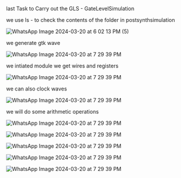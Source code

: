 last Task to Carry out the GLS - GateLevelSimulation

we use
ls - to check the contents of the folder in postsynthsimulation

![WhatsApp Image 2024-03-20 at 6 02 13 PM (5)](https://github.com/Aishwaryathub/aishwarya/assets/160737960/1f2874b4-c5fa-4dd0-8d43-9595f18d76ff)

we generate gtk wave

![WhatsApp Image 2024-03-20 at 7 29 39 PM](https://github.com/Aishwaryathub/aishwarya/assets/160737960/4940ba58-8fec-4f64-ac40-e6fbc8be13f6)

we intiated module we get wires and registers

![WhatsApp Image 2024-03-20 at 7 29 39 PM](https://github.com/Aishwaryathub/aishwarya/assets/160737960/6e8e8414-d5a0-4e9d-a779-53cb76917609)

we can also clock waves

![WhatsApp Image 2024-03-20 at 7 29 39 PM](https://github.com/Aishwaryathub/aishwarya/assets/160737960/493201d4-10ec-4dbb-8e90-fff90911641c)

we will do some arithmetic operations

![WhatsApp Image 2024-03-20 at 7 29 39 PM](https://github.com/Aishwaryathub/aishwarya/assets/160737960/1635ab32-71e0-4e68-a4fa-0ae2594715c9)

![WhatsApp Image 2024-03-20 at 7 29 39 PM](https://github.com/Aishwaryathub/aishwarya/assets/160737960/e5d155ab-bcb3-4723-9adb-19599773b925)

![WhatsApp Image 2024-03-20 at 7 29 39 PM](https://github.com/Aishwaryathub/aishwarya/assets/160737960/3cdb00da-761d-41d8-bc34-7760d1be883d)

![WhatsApp Image 2024-03-20 at 7 29 39 PM](https://github.com/Aishwaryathub/aishwarya/assets/160737960/b7769bf1-67b0-48fe-9e3d-38a13947a864)

![WhatsApp Image 2024-03-20 at 7 29 39 PM](https://github.com/Aishwaryathub/aishwarya/assets/160737960/20714ce3-50b1-47d5-a52b-49cdaea5dcba)

